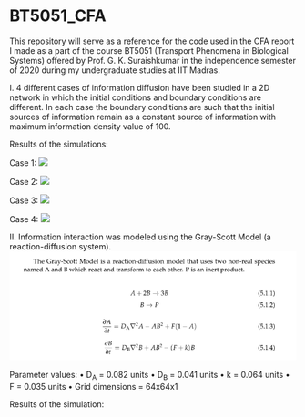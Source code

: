 # BT5051_CFA

This repository will serve as a reference for the code used in the CFA report I made as a part of the course BT5051 (Transport Phenomena in Biological Systems) offered by Prof. G. K. Suraishkumar in the independence semester of 2020 during my undergraduate studies at IIT Madras.

I. 4 different cases of information diffusion have been studied in a 2D network in which the initial conditions and boundary conditions are different. In each case the boundary conditions are such that the initial sources of information remain as a constant source of information with maximum information density value of 100.

Results of the simulations:

Case 1:
![](case1.gif)

Case 2:
![](case2.gif)

Case 3:
![](case3.gif)

Case 4:
![](case4.gif)

II. Information interaction was modeled using the Gray-Scott Model (a reaction-diffusion system).
![](Gray-Scott.png)

Parameter values:
• D<sub>A</sub> = 0.082 units
• D<sub>B</sub> = 0.041 units
• k = 0.064 units
• F = 0.035 units
• Grid dimensions = 64x64x1

Results of the simulation:
